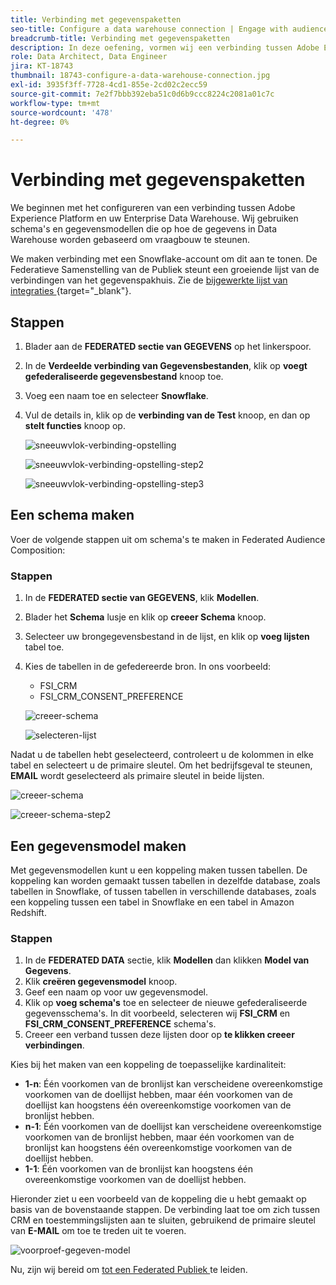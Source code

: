 ```yaml
---
title: Verbinding met gegevenspaketten
seo-title: Configure a data warehouse connection | Engage with audiences directly from your data warehouse using Federated Audience Composition
breadcrumb-title: Verbinding met gegevenspaketten
description: In deze oefening, vormen wij een verbinding tussen Adobe Experience Platform en uw onderneming Data Warehouse om Federated Audience Composition toe te laten.
role: Data Architect, Data Engineer
jira: KT-18743
thumbnail: 18743-configure-a-data-warehouse-connection.jpg
exl-id: 3935f3ff-7728-4cd1-855e-2cd02c2ecc59
source-git-commit: 7e2f7bbb392eba51c0d6b9ccc8224c2081a01c7c
workflow-type: tm+mt
source-wordcount: '478'
ht-degree: 0%

---
```


# Verbinding met gegevenspaketten

We beginnen met het configureren van een verbinding tussen Adobe Experience Platform en uw Enterprise Data Warehouse. Wij gebruiken schema&#39;s en gegevensmodellen die op hoe de gegevens in Data Warehouse worden gebaseerd om vraagbouw te steunen.

We maken verbinding met een Snowflake-account om dit aan te tonen. De Federatieve Samenstelling van de Publiek steunt een groeiende lijst van de verbindingen van het gegevenspakhuis. Zie de [ bijgewerkte lijst van integraties ](https://experienceleague.adobe.com/en/docs/federated-audience-composition/using/start/access-prerequisites){target="_blank"}.

## Stappen

1. Blader aan de **FEDERATED sectie van GEGEVENS** op het linkerspoor.
2. In de **Verdeelde verbinding van Gegevensbestanden**, klik op **voegt gefederaliseerde gegevensbestand** knoop toe.
3. Voeg een naam toe en selecteer **Snowflake**.
4. Vul de details in, klik op de **verbinding van de Test** knoop, en dan op **stelt functies** knoop op.

   ![ sneeuwvlok-verbinding-opstelling ](assets/snowflake-connection-setup.png)

   ![ sneeuwvlok-verbinding-opstelling-step2 ](assets/snowflake-connection-setup-step2.png)

   ![ sneeuwvlok-verbinding-opstelling-step3 ](assets/snowflake-connection-setup-step3.png)

## Een schema maken

Voer de volgende stappen uit om schema&#39;s te maken in Federated Audience Composition:

### Stappen

1. In de **FEDERATED sectie van GEGEVENS**, klik **Modellen**.
2. Blader het **Schema** lusje en klik op **creeer Schema** knoop.
3. Selecteer uw brongegevensbestand in de lijst, en klik op **voeg lijsten** tabel toe.
4. Kies de tabellen in de gefedereerde bron. In ons voorbeeld:
   - FSI_CRM
   - FSI_CRM_CONSENT_PREFERENCE

   ![ creeer-schema ](assets/create-schema.png)

   ![ selecteren-lijst ](assets/select-table.png)

Nadat u de tabellen hebt geselecteerd, controleert u de kolommen in elke tabel en selecteert u de primaire sleutel. Om het bedrijfsgeval te steunen, **EMAIL** wordt geselecteerd als primaire sleutel in beide lijsten.

![ creeer-schema ](assets/create-schema.png)

![ creeer-schema-step2 ](assets/create-schema-step2.png)

## Een gegevensmodel maken

Met gegevensmodellen kunt u een koppeling maken tussen tabellen. De koppeling kan worden gemaakt tussen tabellen in dezelfde database, zoals tabellen in Snowflake, of tussen tabellen in verschillende databases, zoals een koppeling tussen een tabel in Snowflake en een tabel in Amazon Redshift.

### Stappen

1. In de **FEDERATED DATA** sectie, klik **Modellen** dan klikken **Model van Gegevens**.
2. Klik **creëren gegevensmodel** knoop.
3. Geef een naam op voor uw gegevensmodel.
4. Klik op **voeg schema&#39;s** toe en selecteer de nieuwe gefederaliseerde gegevensschema&#39;s. In dit voorbeeld, selecteren wij **FSI_CRM** en **FSI_CRM_CONSENT_PREFERENCE** schema&#39;s.
5. Creeer een verband tussen deze lijsten door op **te klikken creeer verbindingen**.

Kies bij het maken van een koppeling de toepasselijke kardinaliteit:

- **1-n**: Één voorkomen van de bronlijst kan verscheidene overeenkomstige voorkomen van de doellijst hebben, maar één voorkomen van de doellijst kan hoogstens één overeenkomstige voorkomen van de bronlijst hebben.
- **n-1**: Één voorkomen van de doellijst kan verscheidene overeenkomstige voorkomen van de bronlijst hebben, maar één voorkomen van de bronlijst kan hoogstens één overeenkomstige voorkomen van de doellijst hebben.
- **1-1**: Één voorkomen van de bronlijst kan hoogstens één overeenkomstige voorkomen van de doellijst hebben.

Hieronder ziet u een voorbeeld van de koppeling die u hebt gemaakt op basis van de bovenstaande stappen. De verbinding laat toe om zich tussen CRM en toestemmingslijsten aan te sluiten, gebruikend de primaire sleutel van **E-MAIL** om toe te treden uit te voeren.

![ voorproef-gegeven-model ](assets/preview-data-model.png)

Nu, zijn wij bereid om [ tot een Federated Publiek ](create-a-federated-audience.md) te leiden.
